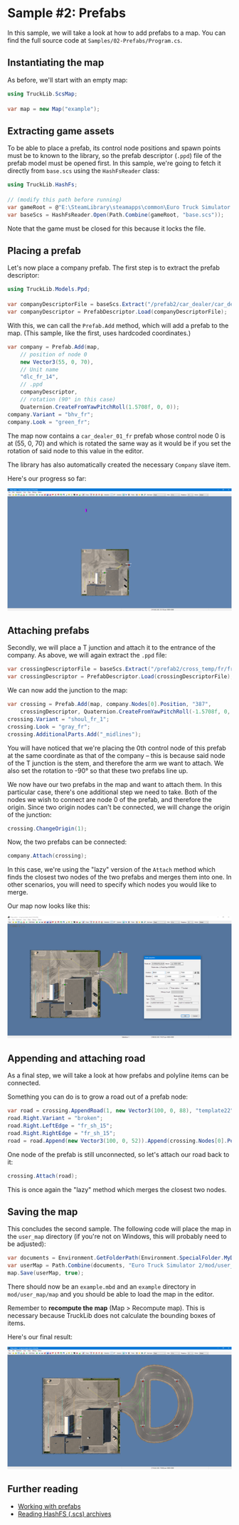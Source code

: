 # Sample #2: Prefabs
In this sample, we will take a look at how to add prefabs to a map. You can find the full source code at `Samples/02-Prefabs/Program.cs`.

## Instantiating the map
As before, we'll start with an empty map:

```cs
using TruckLib.ScsMap;

var map = new Map("example");
```

## Extracting game assets
To be able to place a prefab, its control node positions and spawn points must be to known to the library,
so the prefab descriptor (`.ppd`) file of the prefab model must be opened first. In this sample, we're going to
fetch it directly from `base.scs` using the `HashFsReader` class:

```cs
using TruckLib.HashFs;

// (modify this path before running)
var gameRoot = @"E:\SteamLibrary\steamapps\common\Euro Truck Simulator 2";
var baseScs = HashFsReader.Open(Path.Combine(gameRoot, "base.scs"));
```

Note that the game must be closed for this because it locks the file.

## Placing a prefab
Let's now place a company prefab. The first step is to extract the prefab descriptor:
```cs
using TruckLib.Models.Ppd;

var companyDescriptorFile = baseScs.Extract("/prefab2/car_dealer/car_dealer_01_fr.ppd");
var companyDescriptor = PrefabDescriptor.Load(companyDescriptorFile);
```

With this, we can call the `Prefab.Add` method, which will add a prefab to the map.
(This sample, like the first, uses hardcoded coordinates.)

```cs
var company = Prefab.Add(map,
    // position of node 0
    new Vector3(55, 0, 70),
    // Unit name
    "dlc_fr_14",
    // .ppd
    companyDescriptor,
    // rotation (90° in this case)
    Quaternion.CreateFromYawPitchRoll(1.5708f, 0, 0));
company.Variant = "bhv_fr";
company.Look = "green_fr";
```

The map now contains a `car_dealer_01_fr` prefab whose control node 0 is at
(55, 0, 70) and which is rotated the same way as it would be if you set the
rotation of said node to this value in the editor.

The library has also automatically created the necessary `Company` slave item.

Here's our progress so far:

![](../../images/02-wip1.png)

## Attaching prefabs
Secondly, we will place a T junction and attach it to the entrance of the company. As above, we will again extract the `.ppd` file:

```cs
var crossingDescriptorFile = baseScs.Extract("/prefab2/cross_temp/fr/fr_r1_x_r1_t_narrow_tmpl.ppd");
var crossingDescriptor = PrefabDescriptor.Load(crossingDescriptorFile);
```

We can now add the junction to the map:

```cs
var crossing = Prefab.Add(map, company.Nodes[0].Position, "387", 
    crossingDescriptor, Quaternion.CreateFromYawPitchRoll(-1.5708f, 0, 0));
crossing.Variant = "shoul_fr_1";
crossing.Look = "gray_fr";
crossing.AdditionalParts.Add("_midlines");
```

You will have noticed that we're placing the 0th control node of this prefab at the same coordinate
as that of the company &ndash; this is because said node of the T junction is the stem, and therefore
the arm we want to attach. We also set the rotation to -90° so that these two prefabs line up.

We now have our two prefabs in the map and want to attach them. In this particular case, there's one
additional step we need to take. Both of the nodes we wish to connect are node 0 of the prefab,
and therefore the origin. Since two origin nodes can't be connected, we will change the origin of the
junction:

```cs
crossing.ChangeOrigin(1);
```

Now, the two prefabs can be connected:

```cs
company.Attach(crossing);
```

In this case, we're using the "lazy" version of the `Attach` method which finds the closest two nodes
of the two prefabs and merges them into one. In other scenarios, you will need to specify which nodes you
would like to merge.

Our map now looks like this:

![](../../images/02-wip2.png)

## Appending and attaching road
As a final step, we will take a look at how prefabs and polyline items can be connected.

Something you can do is to grow a road out of a prefab node:
```cs
var road = crossing.AppendRoad(1, new Vector3(100, 0, 88), "template22");
road.Right.Variant = "broken";
road.Right.LeftEdge = "fr_sh_15";
road.Right.RightEdge = "fr_sh_15";
road = road.Append(new Vector3(100, 0, 52)).Append(crossing.Nodes[0].Position);
```

One node of the prefab is still unconnected, so let's attach our road back to it:

```cs
crossing.Attach(road);
```

This is once again the "lazy" method which merges the closest two nodes.

## Saving the map
This concludes the second sample. The following code will place the map in the `user_map` directory
(if you're not on Windows, this will probably need to be adjusted):

```cs
var documents = Environment.GetFolderPath(Environment.SpecialFolder.MyDocuments);
var userMap = Path.Combine(documents, "Euro Truck Simulator 2/mod/user_map/map/");
map.Save(userMap, true);
```

There should now be an `example.mbd` and an `example` directory in `mod/user_map/map` and 
you should be able to load the map in the editor.

Remember to **recompute the map** (Map > Recompute map). This is necessary because TruckLib
does not calculate the bounding boxes of items.

Here's our final result:

![](../../images/02-final.png)

## Further reading
* [Working with prefabs](~/docs/TruckLib.ScsMap/prefabs.md)
* [Reading HashFS (.scs) archives](~/docs/TruckLib.HashFs/hashfs.md)